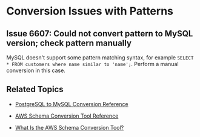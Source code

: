 # Conversion Issues with Patterns<a name="sct-reference-PostgreSQL-MySQL-Patterns"></a>

## Issue 6607: Could not convert pattern to MySQL version; check pattern manually<a name="sct-reference-6607"></a>

MySQL doesn't support some pattern matching syntax, for example `SELECT * FROM customers where name similar to 'name';`\. Perform a manual conversion in this case\.

## Related Topics<a name="w3ab1c37c17c11d149b5"></a>

+  [PostgreSQL to MySQL Conversion Reference](sct-reference-PostgreSQL-MySQL-overview.md) 

+  [AWS Schema Conversion Tool Reference](CHAP_SchemaConversionTool.Reference.md) 

+  [What Is the AWS Schema Conversion Tool?](Welcome.md) 